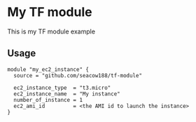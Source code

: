 # My TF module
This is my TF module example

## Usage
~~~
module "my_ec2_instance" {
  source = "github.com/seacow188/tf-module"

  ec2_instance_type  = "t3.micro"
  ec2_instance_name  = "My instance"
  number_of_instance = 1
  ec2_ami_id         = <the AMI id to launch the instance>
}
~~~